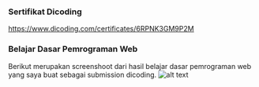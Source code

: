 ### Sertifikat Dicoding
https://www.dicoding.com/certificates/6RPNK3GM9P2M
### Belajar Dasar Pemrograman Web
Berikut merupakan screenshoot dari hasil belajar dasar pemrograman web yang saya buat sebagai submission dicoding.
![alt text](https://github.com/haiigas/dicoding-submission-web/blob/main/screenshoot.png)
